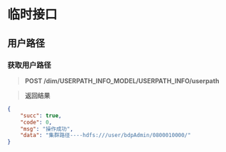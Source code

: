 # 临时接口

## 用户路径

### 获取用户路径

> **POST  /dim/USERPATH_INFO_MODEL/USERPATH_INFO/userpath**

> **返回结果**

```json
{
    "succ": true,
    "code": 0,
    "msg": "操作成功",
    "data": "集群路径----hdfs:///user/bdpAdmin/0800010000/"
}
```